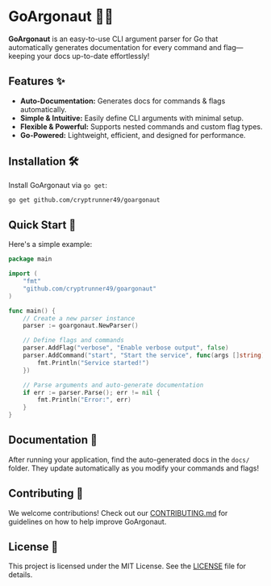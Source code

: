 # GoArgonaut 🏹🚀  

**GoArgonaut** is an easy-to-use CLI argument parser for Go that automatically generates documentation for every command and flag—keeping your docs up-to-date effortlessly!  

## Features ✨

- **Auto-Documentation:** Generates docs for commands & flags automatically.
- **Simple & Intuitive:** Easily define CLI arguments with minimal setup.
- **Flexible & Powerful:** Supports nested commands and custom flag types.
- **Go-Powered:** Lightweight, efficient, and designed for performance.

## Installation 🛠️  

Install GoArgonaut via `go get`:  

```bash
go get github.com/cryptrunner49/goargonaut
```

## Quick Start 🚀  

Here's a simple example:  

```go
package main

import (
    "fmt"
    "github.com/cryptrunner49/goargonaut"
)

func main() {
    // Create a new parser instance
    parser := goargonaut.NewParser()

    // Define flags and commands
    parser.AddFlag("verbose", "Enable verbose output", false)
    parser.AddCommand("start", "Start the service", func(args []string) {
        fmt.Println("Service started!")
    })

    // Parse arguments and auto-generate documentation
    if err := parser.Parse(); err != nil {
        fmt.Println("Error:", err)
    }
}
```

## Documentation 📖

After running your application, find the auto-generated docs in the `docs/` folder. They update automatically as you modify your commands and flags!  

## Contributing 🤝

We welcome contributions! Check out our [CONTRIBUTING.md](CONTRIBUTING.md) for guidelines on how to help improve GoArgonaut.

## License 📄

This project is licensed under the MIT License. See the [LICENSE](LICENSE) file for details.
